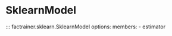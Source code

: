 # SklearnModel

::: factrainer.sklearn.SklearnModel
    options:
        members:
            - estimator